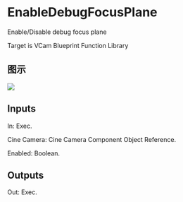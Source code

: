 # EnableDebugFocusPlane

Enable/Disable debug focus plane

Target is VCam Blueprint Function Library

## 图示

![]($-20221218-21275646.png)

## Inputs

In: Exec.

Cine Camera: Cine Camera Component Object Reference.

Enabled: Boolean.  

## Outputs

Out: Exec.

